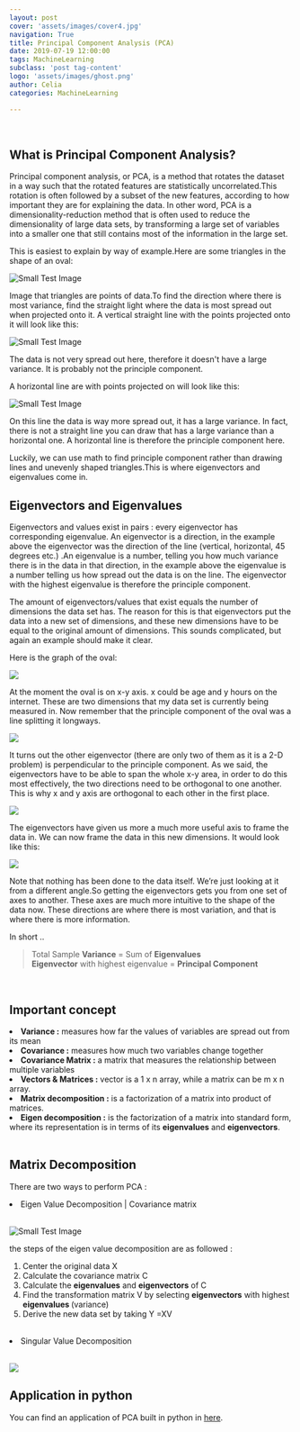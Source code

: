 ```yaml
---
layout: post
cover: 'assets/images/cover4.jpg'
navigation: True
title: Principal Component Analysis (PCA)
date: 2019-07-19 12:00:00
tags: MachineLearning
subclass: 'post tag-content'
logo: 'assets/images/ghost.png'
author: Celia
categories: MachineLearning

---
```

<br>
<h2>What is Principal Component Analysis?</h2>
<p>Principal component analysis, or PCA, is a method that rotates the dataset in a way such that the rotated features are statistically uncorrelated.This rotation is often followed by a subset of the new features, according to how important they are for explaining the data. In other word, PCA is a dimensionality-reduction method that is often used to reduce the dimensionality of large data sets, by transforming a large set of variables into a smaller one that still contains most of the information in the large set. </p>
<p>This is easiest to explain by way of example.Here are some triangles in the shape of an oval:</p>
<p><img src="https://user-images.githubusercontent.com/38856953/61458190-7c7bef00-a99c-11e9-8565-daf961181c91.png" alt="Small Test Image" /></p>
<p>Image that triangles are points of data.To find the direction where there is most variance, find the straight light where the data is most spread out when projected onto it. A vertical straight line with the points projected onto it will look like this:</p>
<p><img src="https://user-images.githubusercontent.com/38856953/61458577-70446180-a99d-11e9-871e-cb46534934b3.png" alt="Small Test Image" /></p>
<p>The data is not very spread out here, therefore it doesn't have a large variance. It is probably not the principle component.</p>
<p>A horizontal line are with points projected on will look like this:</p>
<p><img src="https://user-images.githubusercontent.com/38856953/61458848-0b3d3b80-a99e-11e9-8ee6-94c4dd14698c.png" alt="Small Test Image" /></p>
<p>On this line the data is way more spread out, it has a large variance. In fact, there is not a straight line you can draw that has a large variance than a horizontal one. A horizontal line is therefore the principle component here.</p>
<p>Luckily, we can use math to find principle component rather than drawing lines and unevenly shaped triangles.This is where eigenvectors and eigenvalues come in.</p>

<h2>Eigenvectors and Eigenvalues</h2>
<p>Eigenvectors and values exist in pairs : every eigenvector has corresponding eigenvalue. An eigenvector is a direction, in the example above the eigenvector was the direction of the line (vertical, horizontal, 45 degrees etc.) .An eigenvalue is a number, telling you how much variance there is in the data in that direction, in the example above the eigenvalue is a number telling us how spread out the data is on the line. The eigenvector with the highest eigenvalue is therefore the principle component.</p>
<p>The amount of eigenvectors/values that exist equals the number of dimensions the data set has. The reason for this is that eigenvectors put the data into a new set of dimensions, and these new dimensions have to be equal to the original amount of dimensions. This sounds complicated, but again an example should make it clear.</p>
<p>Here is the graph of the oval:</p>
<p><img src="https://user-images.githubusercontent.com/38856953/61493352-f4223c00-a9e5-11e9-8647-146d4d7bbba1.png" /></p>
<p>At the moment the oval is on x-y axis. x could be age and y hours on the internet. These are two dimensions that my data set is currently being measured in. Now remember that the principle component of the oval was a line splitting it longways.  </p>
<p><img src="https://user-images.githubusercontent.com/38856953/61494208-246ada00-a9e8-11e9-97d1-52435261d4cc.png" ></p>
<p>It turns out the other eigenvector (there are only two of them as it is a 2-D problem) is perpendicular to the principle component. As we said, the eigenvectors have to be able to span the whole x-y area, in order to do this most effectively, the two directions need to be orthogonal to one another. This is why x and y axis are orthogonal to each other in the first place.  </p>
<p><img src="https://user-images.githubusercontent.com/38856953/61494700-72341200-a9e9-11e9-909b-3917e426567b.png" ></p>
<p>The eigenvectors have given us more a much more useful axis to frame the data in. We can now frame the data in this new dimensions. It would look like this:</p>
<p><img src="https://user-images.githubusercontent.com/38856953/61506134-bcca8400-aa13-11e9-95b7-5600e4c21ca1.png" ></p>
<p>Note that nothing has been done to the data itself. We’re just looking at it from a different angle.So getting the eigenvectors gets you from one set of axes to another. These axes are much more intuitive to the shape of the data now. These directions are where there is most variation, and that is where there is more information. </p>
<p>In short ..</p>
<blockquote>
  <p>Total Sample <b>Variance</b> = Sum of <b>Eigenvalues</b><br>
<b>Eigenvector</b> with highest eigenvalue = <b>Principal Component</b></p>
</blockquote>
<br>
<h2>Important concept </h2>
<li><b>Variance :</b> measures how far the values of variables are spread out from its mean</li>
<li><b>Covariance :</b> measures how much two variables change together</li>
<li><b>Covariance Matrix :</b> a matrix that measures the relationship between multiple variables</li>
<li><b>Vectors & Matrices :</b> vector is a 1 x n array, while a matrix can be m x n array.</li>
<li><b>Matrix decomposition :</b> is a factorization of a matrix into product of matrices.</li>
<li><b>Eigen decomposition :</b> is the factorization of a matrix into standard form, where its representation is in terms of its <b>eigenvalues</b> and <b>eigenvectors</b>. </li>
<br>
<h2>Matrix Decomposition</h2>
<p>There are two ways to perform PCA :</p>

<li>Eigen Value Decomposition | Covariance matrix<br>
<br>
<p><img src="https://user-images.githubusercontent.com/38856953/61509832-07073180-aa23-11e9-942a-947e73d872c8.png" alt="Small Test Image" /></p>
<p>the steps of the eigen value decomposition are as followed :
<ol>
<li>Center the original data X </li>
<li>Calculate the covariance matrix C</li>
<li>Calculate the <b>eigenvalues</b> and <b> eigenvectors</b> of C</li>
<li>Find the transformation matrix V by selecting
<b>eigenvectors</b> with highest <b> eigenvalues </b>(variance)</li>
<li>Derive the new data set by taking Y =XV</li>
</ol>
</p>
<br>
<li>Singular Value Decomposition</li><br>
<p><img src="https://upload.wikimedia.org/wikipedia/commons/thumb/c/c8/Singular_value_decomposition_visualisation.svg/2000px-Singular_value_decomposition_visualisation.svg.png"/></p>


<h2>Application in python</h2>
<p>You can find an application of PCA built in python in <a href="https://github.com/a972celia/Data-Analysis-project/blob/master/Machine%20Learning/Principle%20component%20analysis%20build%20from%20scratch.ipynb">here</a>.</p>
